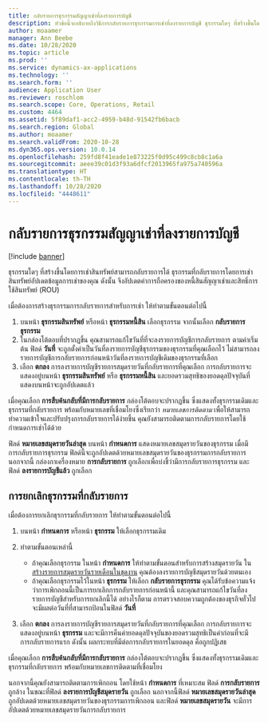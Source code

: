 ```yaml
---
title: กลับรายการธุรกรรมสัญญาเช่าที่ลงรายการบัญชี
description: หัวข้อนี้จะอธิบายถึงวิธีการกลับรายการธุรกรรมการเช่าที่ลงรายการบัญชี ธุรกรรมใดๆ ที่สร้างขึ้นโดยการเช่าสินทรัพย์สามารถกลับรายการได้
author: moaamer
manager: Ann Beebe
ms.date: 10/28/2020
ms.topic: article
ms.prod: ''
ms.service: dynamics-ax-applications
ms.technology: ''
ms.search.form: ''
audience: Application User
ms.reviewer: roschlom
ms.search.scope: Core, Operations, Retail
ms.custom: 4464
ms.assetid: 5f89daf1-acc2-4959-b48d-91542fb6bacb
ms.search.region: Global
ms.author: moaamer
ms.search.validFrom: 2020-10-28
ms.dyn365.ops.version: 10.0.14
ms.openlocfilehash: 259fd8f41eade1e873225f0d95c499c8cb8c1a6a
ms.sourcegitcommit: aeee39c01d3f93a6dfcf2013965fa975a740596a
ms.translationtype: HT
ms.contentlocale: th-TH
ms.lasthandoff: 10/28/2020
ms.locfileid: "4448611"
---
```

# <a name="reverse-posted-lease-transactions"></a>กลับรายการธุรกรรมสัญญาเช่าที่ลงรายการบัญชี

[!include [banner](../includes/banner.md)]

ธุรกรรมใดๆ ที่สร้างขึ้นโดยการเช่าสินทรัพย์สามารถกลับรายการได้ ธุรกรรมที่กลับรายการโดยการเช่าสินทรัพย์อัปเดตข้อมูลการเช่าของคุณ ดังนั้น จึงอัปเดตค่าการถือครองของหนี้สินสัญญาเช่าและสิทธิ์การใช้สินทรัพย์ (ROU)

เมื่อต้องการสร้างธุรกรรมการกลับรายการสำหรับการเช่า ให้ทำตามขั้นตอนต่อไปนี้

1. บนหน้า **ธุรกรรมสินทรัพย์** หรือหน้า **ธุรกรรมหนี้สิน** เลือกธุรกรรม จากนั้นเลือก **กลับรายการธุรกรรม**
2. ในกล่องโต้ตอบที่ปรากฏขึ้น คุณสามารถแก้ไขวันที่ที่จะลงรายการบัญชีการกลับรายการ ตามค่าเริ่มต้น ฟิลด์ **วันที่** จะถูกตั้งค่าเป็นวันที่ลงรายการบัญชีธุรกรรมของธุรกรรมที่คุณเลือกไว้ ไม่สามารถลงรายการบัญชีการกลับรายการก่อนหน้าวันที่ลงรายการบัญชีเดิมของธุรกรรมที่เลือก
3. เลือก **ตกลง** การลงรายการบัญชีรายการสมุดรายวันที่กลับรายการที่คุณเลือก การกลับรายการจะแสดงอยู่บนหน้า **ธุรกรรมสินทรัพย์** หรือ **ธุรกรรมหนี้สิน** และยอดรวมสุทธิของยอดดุลปัจจุบันที่แสดงบนหน้าจะถูกอัปเดตแล้ว

เมื่อคุณเลือก **การสืบค้นกลับที่มีการกลับรายการ** กล่องโต้ตอบจะปรากฏขึ้น ซึ่งแสดงทั้งธุรกรรมเดิมและธุรกรรมที่กลับรายการ พร้อมกับหมายเลขที่เชื่อมโยงซึ่งเรียกว่า *หมายเลขการติดตาม* เพื่อให้สามารถทำความเข้าใจและปรับปรุงการกลับรายการได้ง่ายขึ้น คุณยังสามารถติดตามการกลับรายการโดยใช้กำหนดการเช่าได้ด้วย

ฟิลด์ **หมายเลขสมุดรายวันล่าสุด** บนหน้า **กำหนดการ** แสดงหมายเลขสมุดรายวันของธุรกรรม เมื่อมีการกลับรายการธุรกรรม ฟิลด์นี้จะถูกอัปเดตด้วยหมายเลขสมุดรายวันของธุรกรรมการกลับรายการ นอกจากนี้ กล่องกาเครื่องหมาย **การกลับรายการ** ถูกเลือกเพื่อบ่งชี้ว่ามีการกลับรายการธุรกรรม และฟิลด์ **ลงรายการบัญชีแล้ว** ถูกเลือก

## <a name="revoke-a-reversed-transaction"></a>การยกเลิกธุรกรรมที่กลับรายการ

เมื่อต้องการยกเลิกธุรกรรมที่กลับรายการ ให้ทำตามขั้นตอนต่อไปนี้

1. บนหน้า **กำหนดการ** หรือหน้า **ธุรกรรม** ให้เลือกธุรกรรมเดิม
2. ทำตามขั้นตอนเหล่านี้

    - ถ้าคุณเลือกธุรกรรม ในหน้า **กำหนดการ** ให้ทำตามขั้นตอนสำหรับการสร้างสมุดรายวัน ใน [สร้างรายการสมุดรายวันรายเดือนในชุดงาน](create-monthly-journals-batch.md) คุณต้องลงรายการบัญชีสมุดรายวันด้วยตนเอง
    - ถ้าคุณเลือกธุรกรรมไว้ในหน้า **ธุรกรรม** ให้เลือก **กลับรายการธุรกรรม** คุณได้รับข้อความแจ้งว่าการเพิกถอนนี้เป็นการยกเลิกการกลับรายการก่อนหน้านี้ และคุณสามารถแก้ไขวันที่ลงรายการบัญชีสำหรับการยกเลิกนี้ได้ อย่างไรก็ตาม การตรวจสอบความถูกต้องของธุรกิจทั่วไปจะมีผลต่อวันที่ที่สามารถป้อนในฟิลด์ **วันที่** 

3. เลือก **ตกลง** การลงรายการบัญชีรายการสมุดรายวันที่กลับรายการที่คุณเลือก การกลับรายการจะแสดงอยู่บนหน้า **ธุรกรรม** และจะมีการคืนค่ายอดดุลปัจจุบันของยอดรวมสุทธิเป็นค่าก่อนที่จะมีการกลับรายการแรก ดังนั้น ผลกระทบที่มีต่อการกลับรายการในยอดดุล คือถูกปฏิเสธ

เมื่อคุณเลือก **การสืบค้นกลับที่มีการกลับรายการ** กล่องโต้ตอบจะปรากฏขึ้น ซึ่งแสดงทั้งธุรกรรมเดิมและธุรกรรมที่กลับรายการ พร้อมกับหมายเลขการติดตามที่เชื่อมโยง

นอกจากนี้คุณยังสามารถติดตามการเพิกถอน โดยใช้หน้า **กำหนดการ** ที่เหมาะสม ฟิลด์ **การกลับรายการ** ถูกล้าง ในขณะที่ฟิลด์ **ลงรายการบัญชีสมุดรายวัน** ถูกเลือก นอกจากนี้ฟิลด์ **หมายเลขสมุดรายวันล่าสุด** ถูกอัปเดตด้วยหมายเลขสมุดรายวันของธุรกรรมการเพิกถอน และฟิลด์ **หมายเลขสมุดรายวัน** จะมีการอัปเดตด้วยหมายเลขสมุดรายวันการกลับรายการ
